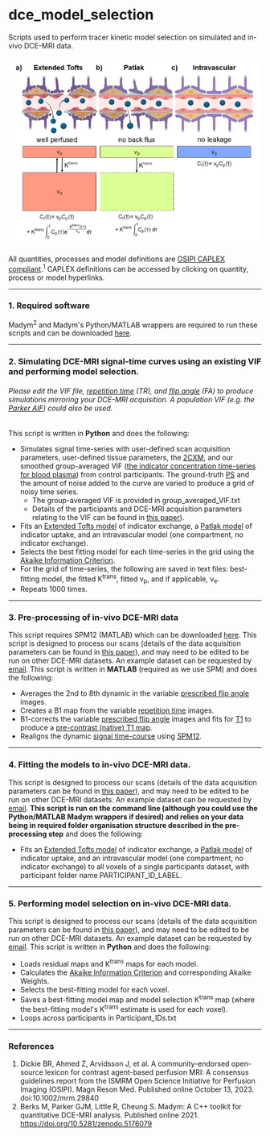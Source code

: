 # dce_model_selection
Scripts used to perform tracer kinetic model selection on simulated and in-vivo DCE-MRI data.

<p align="center">
<img src="images/Figure1.png" width="750">
</p>

All quantities, processes and model definitions are [OSIPI CAPLEX compliant](https://doi.org/10.1002/mrm.29840).<sup>1</sup> CAPLEX definitions can be accessed by clicking on quantity, process or model hyperlinks.

---
### 1. Required software
Madym<sup>2</sup> and Madym's Python/MATLAB wrappers are required to run these scripts and can be downloaded [here](https://gitlab.com/manchester_qbi/manchester_qbi_public/madym_cxx).

--- 
### 2. Simulating DCE-MRI signal-time curves using an existing VIF and performing model selection. 
###### Please edit the VIF file, [repetition time](https://osipi.github.io/OSIPI_CAPLEX/quantities/#TR) (TR), and [flip angle](https://osipi.github.io/OSIPI_CAPLEX/quantities/#Flip%20angle) (FA) to produce simulations mirroring your DCE-MRI acquisition. A population VIF (e.g. the [Parker AIF](https://osipi.github.io/OSIPI_CAPLEX/perfusionModels/#ParkerAIF)) could also be used.
This script is written in **Python** and does the following:
- Simulates signal time-series with user-defined scan acquisition parameters, user-defined tissue parameters, the [2CXM](https://osipi.github.io/OSIPI_CAPLEX/perfusionModels/#2CXM), and our smoothed group-averaged VIF ([the indicator concentration time-series for blood plasma](https://osipi.github.io/OSIPI_CAPLEX/quantities/#C)) from control participants. The ground-truth [PS](https://osipi.github.io/OSIPI_CAPLEX/quantities/#PS) and the amount of noise added to the curve are varied to produce a grid of noisy time series. 
  - The group-averaged VIF is provided in group_averaged_VIF.txt
  - Details of the participants and DCE-MRI acquisition parameters relating to the VIF can be found in [this paper](https://doi.org/10.3389/fphys.2020.593026)).
- Fits an [Extended Tofts model](https://osipi.github.io/OSIPI_CAPLEX/perfusionModels/#ETM) of indicator exchange, a [Patlak model](https://osipi.github.io/OSIPI_CAPLEX/perfusionModels/#Patlak) of indicator uptake, and an intravascular model (one compartment, no indicator exchange).
- Selects the best fitting model for each time-series in the grid using the [Akaike Information Criterion](https://osipi.github.io/OSIPI_CAPLEX/quantities/#AIC).
- For the grid of time-series, the following are saved in text files: best-fitting model, the fitted K<sup>trans</sup>, fitted v<sub>p</sub>, and if applicable, v<sub>e</sub>.
- Repeats 1000 times.

---
### 3. Pre-processing of in-vivo DCE-MRI data
This script requires SPM12 (MATLAB) which can be downloaded [here](https://www.fil.ion.ucl.ac.uk/spm/docs/). 
This script is designed to process our scans (details of the data acquisition parameters can be found in [this paper](https://doi.org/10.3389/fphys.2020.593026)), and may need to be edited to be run on other DCE-MRI datasets. An example dataset can be requested by [email](olivia.jones-4@manchester.ac.uk). This script is written in **MATLAB** (required as we use SPM) and does the following:
- Averages the 2nd to 8th dynamic in the variable [prescribed flip angle](https://osipi.github.io/OSIPI_CAPLEX/quantities/#Flip%20angle) images.
- Creates a B1 map from the variable [repetition time](https://osipi.github.io/OSIPI_CAPLEX/quantities/#TR) images.
- B1-corrects the variable [prescribed flip angle](https://osipi.github.io/OSIPI_CAPLEX/quantities/#Flip%20angle) images and fits for [T1](https://osipi.github.io/OSIPI_CAPLEX/perfusionProcesses/#EstimateR10) to produce a [pre-contrast (native) T1 map](https://osipi.github.io/OSIPI_CAPLEX/perfusionProcesses/#EstimateR10).
- Realigns the dynamic [signal time-course](https://osipi.github.io/OSIPI_CAPLEX/quantities/#S) using [SPM12](https://www.fil.ion.ucl.ac.uk/spm/docs/). 

---
### 4. Fitting the models to in-vivo DCE-MRI data.
This script is designed to process our scans (details of the data acquisition parameters can be found in [this paper](https://doi.org/10.3389/fphys.2020.593026)), and may need to be edited to be run on other DCE-MRI datasets. An example dataset can be requested by [email](olivia.jones-4@manchester.ac.uk). **This script is run on the command line (although you could use the Python/MATLAB Madym wrappers if desired) and relies on your data being in required folder organisation structure described in the pre-processing step** and does the following:
- Fits an [Extended Tofts model](https://osipi.github.io/OSIPI_CAPLEX/perfusionModels/#ETM) of indicator exchange, a [Patlak model](https://osipi.github.io/OSIPI_CAPLEX/perfusionModels/#Patlak) of indicator uptake, and an intravascular model (one compartment, no indicator exchange) to all voxels of a single participants dataset, with participant folder name PARTICIPANT_ID_LABEL.

---
### 5. Performing model selection on in-vivo DCE-MRI data. 
This script is designed to process our scans (details of the data acquisition parameters can be found in [this paper](https://doi.org/10.3389/fphys.2020.593026)), and may need to be edited to be run on other DCE-MRI datasets. An example dataset can be requested by [email](olivia.jones-4@manchester.ac.uk). This script is written in **Python** and does the following:
- Loads residual maps and K<sup>trans</sup> maps for each model.
- Calculates the [Akaike Information Criterion](https://osipi.github.io/OSIPI_CAPLEX/quantities/#AIC) and corresponding Akaike Weights.
- Selects the best-fitting model for each voxel.
- Saves a best-fitting model map and model selection K<sup>trans</sup> map (where the best-fitting model's K<sup>trans</sup> estimate is used for each voxel). 
- Loops across participants in Participant_IDs.txt

---
### References
1. Dickie BR, Ahmed Z, Arvidsson J, et al. A community-endorsed open-source lexicon for contrast agent-based perfusion MRI: A consensus guidelines report from the ISMRM Open Science Initiative for Perfusion Imaging (OSIPI). Magn Reson Med. Published online October 13, 2023. doi:10.1002/mrm.29840
2. Berks M, Parker GJM, Little R, Cheung S. Madym: A C++ toolkit for quantitative DCE-MRI analysis. Published online 2021. https://doi.org/10.5281/zenodo.5176079
